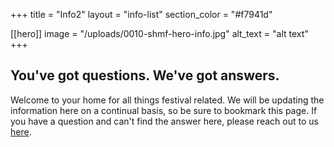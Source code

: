 +++
title = "Info2"
layout = "info-list"
section_color = "#f7941d"

[[hero]]
image = "/uploads/0010-shmf-hero-info.jpg"
alt_text = "alt text"
+++
## You've got questions. We've got answers.

Welcome to your home for all things festival related. We will be updating the information here on a continual basis, so be sure to bookmark this page. If you have a question and can't find the answer here, please reach out to us [here](mailto:info@sleepyhollowmusicfestival.com?subject=Hey!%20I've%20got%20a%20question).